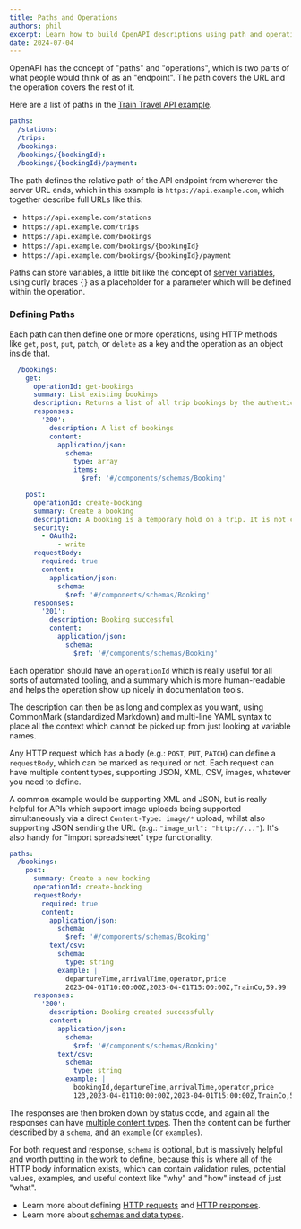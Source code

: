 ```yaml
---
title: Paths and Operations
authors: phil
excerpt: Learn how to build OpenAPI descriptions using path and operations.
date: 2024-07-04
---
```


OpenAPI has the concept of "paths" and "operations", which is two parts of what people would think of as an "endpoint". The path covers the URL and the operation covers the rest of it. 

Here are a list of paths in the [Train Travel API example](https://bump.sh/blog/modern-openapi-petstore-replacement).

```yaml
paths:
  /stations:
  /trips:
  /bookings:
  /bookings/{bookingId}:
  /bookings/{bookingId}/payment:
```

The path defines the relative path of the API endpoint from wherever the server URL ends, which in this example is `https://api.example.com`, which together describe full URLs like this:

- `https://api.example.com/stations`
- `https://api.example.com/trips`
- `https://api.example.com/bookings`
- `https://api.example.com/bookings/{bookingId}`
- `https://api.example.com/bookings/{bookingId}/payment`

Paths can store variables, a little bit like the concept of [server variables](_guides/openapi/specification/v3.1/understanding-structure/api-servers.md), using curly braces `{}` as a placeholder for a parameter which will be defined within the operation.
 
### Defining Paths

Each path can then define one or more operations, using HTTP methods like `get`, `post`, `put`, `patch`, or `delete` as a key and the operation as an object inside that.

```yaml
  /bookings:
    get:
      operationId: get-bookings
      summary: List existing bookings
      description: Returns a list of all trip bookings by the authenticated user.
      responses:
        '200':
          description: A list of bookings
          content:
            application/json:
              schema:
                type: array
                items:
                  $ref: '#/components/schemas/Booking'

    post:
      operationId: create-booking
      summary: Create a booking
      description: A booking is a temporary hold on a trip. It is not confirmed until the payment is processed.
      security:
        - OAuth2:
            - write
      requestBody:
        required: true
        content:
          application/json:
            schema:
              $ref: '#/components/schemas/Booking'
      responses:
        '201':
          description: Booking successful
          content:
            application/json:
              schema:
                $ref: '#/components/schemas/Booking'
```

Each operation should have an `operationId` which is really useful for all sorts of automated tooling, and a summary which is more human-readable and helps the operation show up nicely in documentation tools. 

The description can then be as long and complex as you want, using CommonMark (standardized Markdown) and multi-line YAML syntax to place all the context which cannot be picked up from just looking at variable names.

Any HTTP request which has a body (e.g.: `POST`, `PUT`, `PATCH`) can define a `requestBody`, which can be marked as required or not. Each request can have multiple content types, supporting JSON, XML, CSV, images, whatever you need to define. 

A common example would be supporting XML and JSON, but is really helpful for APIs which support image uploads being supported simultaneously via a direct `Content-Type: image/*` upload, whilst also supporting JSON sending the URL (e.g.: `"image_url": "http://..."`). It's also handy for  "import spreadsheet" type functionality. 

```yaml
paths:
  /bookings:
    post:
      summary: Create a new booking
      operationId: create-booking
      requestBody:
        required: true
        content:
          application/json:
            schema:
              $ref: '#/components/schemas/Booking'
          text/csv:
            schema:
              type: string
            example: |
              departureTime,arrivalTime,operator,price
              2023-04-01T10:00:00Z,2023-04-01T15:00:00Z,TrainCo,59.99
      responses:
        '200':
          description: Booking created successfully
          content:
            application/json:
              schema:
                $ref: '#/components/schemas/Booking'
            text/csv:
              schema:
                type: string
              example: |
                bookingId,departureTime,arrivalTime,operator,price
                123,2023-04-01T10:00:00Z,2023-04-01T15:00:00Z,TrainCo,59.99
```

The responses are then broken down by status code, and again all the responses can have [multiple content types](_guides/openapi/specification/v3.1/advanced/multiple-content-types.md). Then the content can be further described by a `schema`, and an `example` (or `examples`).

For both request and response, `schema` is optional, but is massively helpful and worth putting in the work to define, because this is where all of the HTTP body information exists, which can contain validation rules, potential values, examples, and useful context like "why" and "how" instead of just "what". 

- Learn more about defining [HTTP requests](_guides/openapi/specification/v3.1/understanding-structure/http-requests.md) and [HTTP responses](_guides/openapi/specification/v3.1/understanding-structure/http-responses.md).
- Learn more about [schemas and data types](_guides/openapi/specification/v3.1/data-models/schema-and-data-types.md).
